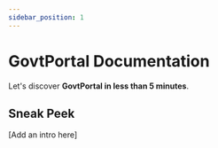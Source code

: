 ```yaml
---
sidebar_position: 1
---
```


# GovtPortal Documentation

Let's discover **GovtPortal in less than 5 minutes**.

## Sneak Peek

[Add an intro here]
